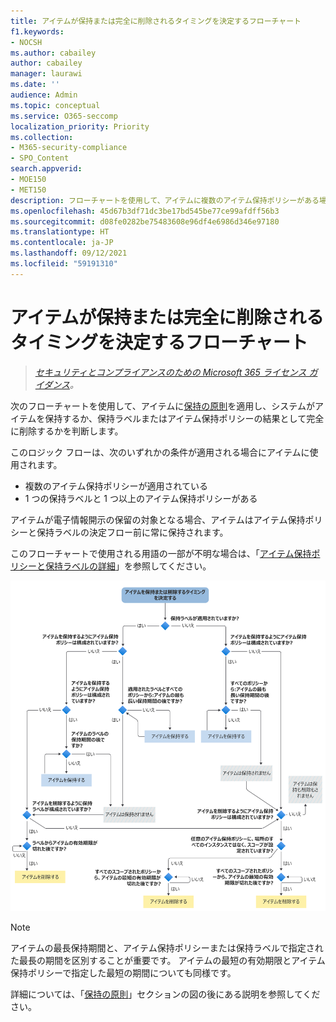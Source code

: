 ```yaml
---
title: アイテムが保持または完全に削除されるタイミングを決定するフローチャート
f1.keywords:
- NOCSH
ms.author: cabailey
author: cabailey
manager: laurawi
ms.date: ''
audience: Admin
ms.topic: conceptual
ms.service: O365-seccomp
localization_priority: Priority
ms.collection:
- M365-security-compliance
- SPO_Content
search.appverid:
- MOE150
- MET150
description: フローチャートを使用して、アイテムに複数のアイテム保持ポリシーがある場合、または保持ラベルとアイテム保持ポリシーがある場合の結果を判断する
ms.openlocfilehash: 45d67b3df71dc3be17bd545be77ce99afdff56b3
ms.sourcegitcommit: d08fe0282be75483608e96df4e6986d346e97180
ms.translationtype: HT
ms.contentlocale: ja-JP
ms.lasthandoff: 09/12/2021
ms.locfileid: "59191310"
---
```

# <a name="flowchart-to-determine-when-an-item-will-be-retained-or-permanently-deleted"></a>アイテムが保持または完全に削除されるタイミングを決定するフローチャート

>*[セキュリティとコンプライアンスのための Microsoft 365 ライセンス ガイダンス](/office365/servicedescriptions/microsoft-365-service-descriptions/microsoft-365-tenantlevel-services-licensing-guidance/microsoft-365-security-compliance-licensing-guidance)。*

次のフローチャートを使用して、アイテムに[保持の原則](retention.md#the-principles-of-retention-or-what-takes-precedence)を適用し、システムがアイテムを保持するか、保持ラベルまたはアイテム保持ポリシーの結果として完全に削除するかを判断します。

このロジック フローは、次のいずれかの条件が適用される場合にアイテムに使用されます。

- 複数のアイテム保持ポリシーが適用されている
- 1 つの保持ラベルと 1 つ以上のアイテム保持ポリシーがある

アイテムが電子情報開示の保留の対象となる場合、アイテムはアイテム保持ポリシーと保持ラベルの決定フロー前に常に保持されます。

このフローチャートで使用される用語の一部が不明な場合は、「[アイテム保持ポリシーと保持ラベルの詳細](retention.md)」を参照してください。


   ![アイテムが保持または完全に削除されるタイミングを決定するフローチャート。](../media/retention-flowchart.svg)

> [!NOTE]
> アイテムの最長保持期間と、アイテム保持ポリシーまたは保持ラベルで指定された最長の期間を区別することが重要です。 アイテムの最短の有効期限とアイテム保持ポリシーで指定した最短の期間についても同様です。
> 
> 詳細については、「[保持の原則](retention.md#the-principles-of-retention-or-what-takes-precedence)」セクションの図の後にある説明を参照してください。
